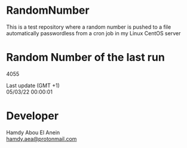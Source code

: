 # RandomNumber    
This is a test repository where a random number is pushed to a file automatically passwordless from a cron job in my Linux CentOS server    
# Random Number of the last run   
4055
      
Last update (GMT +1)    
05/03/22 00:00:01
# Developer    
Hamdy Abou El Anein   
hamdy.aea@protonmail.com

